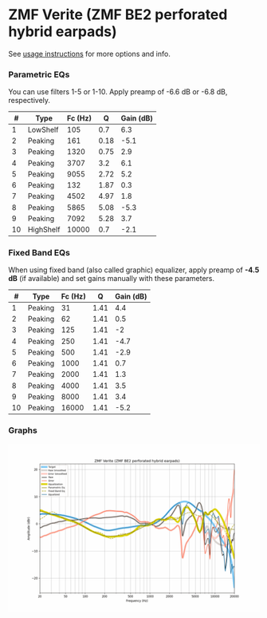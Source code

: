 # ZMF Verite (ZMF BE2 perforated hybrid earpads)
See [usage instructions](https://github.com/jaakkopasanen/AutoEq#usage) for more options and info.

### Parametric EQs
You can use filters 1-5 or 1-10. Apply preamp of -6.6 dB or -6.8 dB, respectively.

|   # | Type      |   Fc (Hz) |    Q |   Gain (dB) |
|-----|-----------|-----------|------|-------------|
|   1 | LowShelf  |       105 | 0.7  |         6.3 |
|   2 | Peaking   |       161 | 0.18 |        -5.1 |
|   3 | Peaking   |      1320 | 0.75 |         2.9 |
|   4 | Peaking   |      3707 | 3.2  |         6.1 |
|   5 | Peaking   |      9055 | 2.72 |         5.2 |
|   6 | Peaking   |       132 | 1.87 |         0.3 |
|   7 | Peaking   |      4502 | 4.97 |         1.8 |
|   8 | Peaking   |      5865 | 5.08 |        -5.3 |
|   9 | Peaking   |      7092 | 5.28 |         3.7 |
|  10 | HighShelf |     10000 | 0.7  |        -2.1 |

### Fixed Band EQs
When using fixed band (also called graphic) equalizer, apply preamp of **-4.5 dB** (if available) and set gains manually with these parameters.

|   # | Type    |   Fc (Hz) |    Q |   Gain (dB) |
|-----|---------|-----------|------|-------------|
|   1 | Peaking |        31 | 1.41 |         4.4 |
|   2 | Peaking |        62 | 1.41 |         0.5 |
|   3 | Peaking |       125 | 1.41 |        -2   |
|   4 | Peaking |       250 | 1.41 |        -4.7 |
|   5 | Peaking |       500 | 1.41 |        -2.9 |
|   6 | Peaking |      1000 | 1.41 |         0.7 |
|   7 | Peaking |      2000 | 1.41 |         1.3 |
|   8 | Peaking |      4000 | 1.41 |         3.5 |
|   9 | Peaking |      8000 | 1.41 |         3.4 |
|  10 | Peaking |     16000 | 1.41 |        -5.2 |

### Graphs
![](./ZMF%20Verite%20(ZMF%20BE2%20perforated%20hybrid%20earpads).png)
